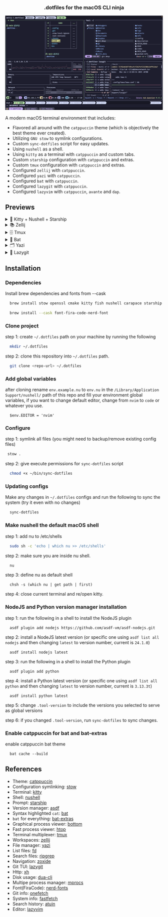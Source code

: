 <h3 align="center">
	.dotfiles for the macOS CLI ninja
</h3>

<p align="center">
  <img src="assets/res.webp"/>
</p>

A modern macOS terminal environment that includes:

- Flavored all around with the `catppuccin` theme (which is objectively the best theme ever created).
- Utilizing `GNU stow` to symlink configurations.
- Custom `sync-dotfiles` script for easy updates.
- Using `nushell` as a shell.
- Using `kitty` as a terminal with `catppuccin` and custom tabs.
- Custom `starship` configuration with `catppuccin` and extras.
- Custom `tmux` configuration with `catppuccin` and extras.
- Configured `zellij` with `catppuccin`.
- Configured `yazi` with `catppuccin`.
- Configured `bat` with `catppuccin`.
- Configured `lazygit` with `catppuccin`.
- Configured `lazyvim` with `catppuccin`, `avante` and `dap`.

## Previews

<details>
<summary>🚀 Kitty + Nushell + Starship</summary>
<img src="assets/starship.webp"/>
</details>
<details>
<summary>📚 Zellij</summary>
<img src="assets/zellij.webp"/>
</details>
<details>
<summary>🗄️ Tmux</summary>
<img src="assets/tmux.webp"/>
</details>
<details>
<summary>🦇 Bat</summary>
<img src="assets/bat.webp"/>
</details>
<details>
<summary>🗂️ Yazi</summary>
<img src="assets/yazi.webp"/>
</details>
<details>
<summary>🧮 Lazygit</summary>
<img src="assets/lazygit.webp"/>
</details>

## Installation

### Dependencies

Install brew dependencies and fonts from --cask

```bash
  brew install stow openssl cmake kitty fish nushell carapace starship asdf bat bat-extras onefetch fastfetch bottom htop zellij yazi ffmpeg sevenzip jq poppler fd ripgrep fzf zoxide resvg imagemagick font-symbols-only-nerd-font gpg gawk tmux lazygit xh dua-cli mprocs atuin neovim
```

```bash
  brew install --cask font-fira-code-nerd-font
```

### Clone project

step 1: create `~/.dotfiles` path on your machine by running the following

```bash
  mkdir ~/.dotfiles
```

step 2: clone this repository into `~/.dotfiles` path.

```bash
  git clone <repo-url> ~/.dotfiles
```

### Add global variables

after cloning rename `env.example.nu` to `env.nu` in the `/Library/Application Support/nushell/` path of this repo and fill your environment global variables,
if you want to change default editor, change from `nvim` to `code` or whatever you use.

```nu
  $env.EDITOR = 'nvim'
```

### Configure

step 1: symlink all files (you might need to backup/remove existing config files)

```bash
 stow .
```

step 2: give execute permissions for `sync-dotfiles` script

```bash
  chmod +x ~/bin/sync-dotfiles
```

### Updating configs

Make any changes in `~/.dotfiles` configs and run the following to sync the system (try it even with no changes)

```bash
  sync-dotfiles
```

### Make nushell the default macOS shell

step 1: add nu to /etc/shells

```bash
  sudo sh -c 'echo | which nu >> /etc/shells'
```

step 2: make sure you are inside nu shell.

```bash
  nu
```

step 3: define nu as default shell

```nu
  chsh -s (which nu | get path | first)
```

step 4: close current terminal and re/open kitty.

### NodeJS and Python version manager installation

step 1: run the following in a shell to install the NodeJS plugin

```nu
  asdf plugin add nodejs https://github.com/asdf-vm/asdf-nodejs.git
```

step 2: install a NodeJS latest version (or specific one using `asdf list all nodejs` and then changing `latest` to version number, current is `24.1.0`)

```nu
  asdf install nodejs latest
```

step 3: run the following in a shell to install the Python plugin

```nu
  asdf plugin add python
```

step 4: install a Python latest version (or specific one using `asdf list all python` and then changing `latest` to version number, current is `3.13.3t`)

```nu
  asdf install python latest
```

step 5: change `.tool-version` to include the versions you selected to serve as global versions

step 6: if you changed `.tool-version`, run `sync-dotfiles` to sync changes.

### Enable catppuccin for bat and bat-extras

enable catppuccin bat theme

```nu
  bat cache --build
```

## References

- Theme: [catppuccin](https://catppuccin.com/)
- Configuration symlinking: [stow](https://www.gnu.org/software/stow/)
- Terminal: [kitty](https://sw.kovidgoyal.net/kitty/)
- Shell: [nushell](https://www.nushell.sh/)
- Prompt: [starship](https://starship.rs/)
- Version manager: [asdf](https://asdf-vm.com/)
- Syntax highlighted `cat`: [bat](http://github.com/sharkdp/bat)
- `bat` for everything: [bat-extras](https://github.com/eth-p/bat-extras)
- Graphical process viewer: [bottom](https://github.com/ClementTsang/bottom)
- Fast process viewer: [htop](https://htop.dev/)
- Terminal multiplexer: [tmux](https://github.com/tmux/tmux/wiki)
- Workspaces: [zellij](https://zellij.dev/)
- File manager: [yazi](https://yazi-rs.github.io/)
- List files: [fd](https://github.com/sharkdp/fd)
- Search files: [ripgrep](https://github.com/BurntSushi/ripgrep)
- Navigation: [zoxide](https://github.com/ajeetdsouza/zoxide)
- Git TUI: [lazygit](https://github.com/jesseduffield/lazygit)
- Http: [xh](https://github.com/ducaale/xh)
- Disk usage: [dua-cli](https://github.com/Byron/dua-cli)
- Multipe process manager: [mprocs](https://github.com/pvolok/mprocs)
- Font(FiraCode): [nerd-fonts](https://www.nerdfonts.com/)
- Git info: [onefetch](https://github.com/o2sh/onefetch)
- System info: [fastfetch](https://github.com/fastfetch-cli/fastfetch)
- Search history: [atuin](https://github.com/atuinsh/atuin)
- Editor: [lazyvim](https://www.lazyvim.org/)
